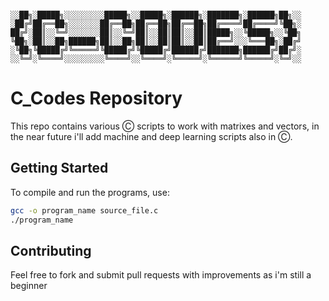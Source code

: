```  

░░██╗░█████╗░░░░░░░░░█████╗░░█████╗░██████╗░███████╗░██████╗██╗░░
░██╔╝██╔══██╗░░░░░░░██╔══██╗██╔══██╗██╔══██╗██╔════╝██╔════╝╚██╗░
██╔╝░██║░░╚═╝░░░░░░░██║░░╚═╝██║░░██║██║░░██║█████╗░░╚█████╗░░╚██╗
╚██╗░██║░░██╗██████╗██║░░██╗██║░░██║██║░░██║██╔══╝░░░╚═══██╗░██╔╝
░╚██╗╚█████╔╝╚═════╝╚█████╔╝╚█████╔╝██████╔╝███████╗██████╔╝██╔╝░
░░╚═╝░╚════╝░░░░░░░░░╚════╝░░╚════╝░╚═════╝░╚══════╝╚═════╝░╚═╝░░
```

# C_Codes Repository

This repo contains various Ⓒ scripts to work with matrixes and vectors, in the near future i'll add machine and deep learning scripts also in Ⓒ.

## Getting Started
To compile and run the programs, use:
```sh
gcc -o program_name source_file.c
./program_name
```

## Contributing
Feel free to fork and submit pull requests with improvements as i'm still a beginner


